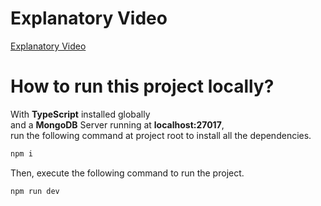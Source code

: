 <h1>Explanatory Video</h1>
<a href="https://youtu.be/zYAKCbzMw6w" target="_blank">Explanatory Video</a>

<h1>How to run this project locally?</h1>
With <b>TypeScript</b> installed globally
<br/>and a <b>MongoDB</b> Server running at <b>localhost:27017</b>,<br/>
run the following command at project root to install all the dependencies.<br/>

```bash
npm i
```

Then, execute the following command to run the project.
```bash
npm run dev
```


